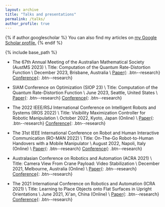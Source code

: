 ```yaml
---
layout: archive
title: "Talks and presentations"
permalink: /talks/
author_profile: true
---
```


{% if author.googlescholar %}
  You can also find my articles on <u><a href="{{author.googlescholar}}">my Google Scholar profile</a>.</u>
{% endif %}

{% include base_path %}
- The 67th Annual Meeting of the Australian Mathematical Society (AustMS 2023)   \\
  Title: Computation of the Quantum Rate-Distortion Function \\
  December 2023, Brisbane, Australia \\
[Paper](https://arxiv.org/abs/2309.15919){: .btn--research}
[Conference](https://austms2023.smp.uq.edu.au/){: .btn--research}

- SIAM Conference on Optimization (SIOP 23)   \\
  Title: Computation of the Quantum Rate-Distortion Function \\
  June 2023, Seattle, United States \\
[Paper](https://arxiv.org/abs/2306.04492){: .btn--research}
[Conference](https://www.siam.org/conferences/cm/conference/op23){: .btn--research}

- The 2022 IEEE/RSJ International Conference on Intelligent Robots and Systems (IROS 2022)   \\
  Title: Visibility Maximization Controller for Robotic Manipulation \\
  October 2022, Kyoto, Japan (Online) \\
[Paper](https://ieeexplore.ieee.org/document/9815144){: .btn--research}
[Conference](https://iros2022.org/){: .btn--research}

- The 31st IEEE International Conference on Robot and Human Interactive Communication (RO-MAN 2022)   \\
  Title: On-The-Go Robot-to-Human Handovers with a Mobile Manipulator \\
  August 2022, Napoli, Italy (Online) \\
[Paper](https://ieeexplore.ieee.org/abstract/document/9900642){: .btn--research}
[Conference](https://ieeexplore.ieee.org/xpl/conhome/9900506/proceeding){: .btn--research}

- Australasian Conference on Robotics and Automation (ACRA 2021)   \\
  Title: Camera View From Crane Payload: Video Stabilization \\
  December 2021, Melbourne, Australia (Online) \\
[Paper](https://ssl.linklings.net/conferences/acra/acra2021_proceedings/views/includes/files/pap104s2-file1.pdf){: .btn--research}
[Conference](https://www.araa.asn.au/conference/acra-2021/){: .btn--research}

- The 2021 International Conference on Robotics and Automation (ICRA 2021)   \\
  Title: Learning to Place Objects onto Flat Surfaces in Upright Orientations \\
  June 2021, Xi'an, China (Online) \\
[Paper](https://ieeexplore.ieee.org/abstract/document/9384169){: .btn--research}
[Conference](https://ieeexplore.ieee.org/xpl/conhome/9560720/proceeding){: .btn--research}
